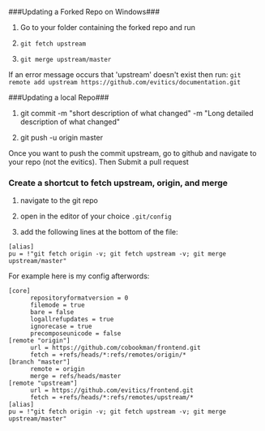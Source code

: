 ###Updating a Forked Repo on Windows###
  
  1) Go to your folder containing the forked repo and run
  
  2) ```git fetch upstream```
  
  3) ```git merge upstream/master```
  
  If an error message occurs that 'upstream' doesn't exist then run: 
  ```git remote add upstream https://github.com/evitics/documentation.git```
  
###Updating a local Repo###
 
  1) git commit -m "short description of what changed" -m "Long detailed description of what changed"
 
  2) git push -u origin master

Once you want to push the commit upstream, go to github and navigate to your repo (not the evitics). 
Then Submit a pull request


### Create a shortcut to fetch upstream, origin, and merge ###

  1) navigate to the git repo
  
  2) open in the editor of your choice ```.git/config```
  
  3) add the following lines at the bottom of the file:
  
  ```
  [alias]
  pu = !"git fetch origin -v; git fetch upstream -v; git merge upstream/master"
  ```
  
  For example here is my config afterwords:
  
  ```
  [core]
        repositoryformatversion = 0
        filemode = true
        bare = false
        logallrefupdates = true
        ignorecase = true
        precomposeunicode = false
[remote "origin"]
        url = https://github.com/cobookman/frontend.git
        fetch = +refs/heads/*:refs/remotes/origin/*
[branch "master"]
        remote = origin
        merge = refs/heads/master
[remote "upstream"]
        url = https://github.com/evitics/frontend.git
        fetch = +refs/heads/*:refs/remotes/upstream/*
[alias]
  pu = !"git fetch origin -v; git fetch upstream -v; git merge upstream/master"
  ```
  
